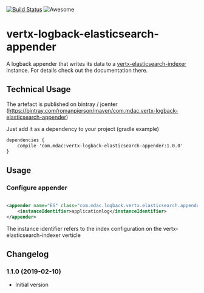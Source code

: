 [![Build Status](https://travis-ci.org/romanpierson/vertx-logback-elasticsearch-appender.svg?branch=master)](https://travis-ci.org/romanpierson/vertx-logback-elasticsearch-appender) ![Awesome](https://cdn.rawgit.com/sindresorhus/awesome/d7305f38d29fed78fa85652e3a63e154dd8e8829/media/badge.svg)

# vertx-logback-elasticsearch-appender

A logback appender that writes its data to a [vertx-elasticsearch-indexer](https://github.com/romanpierson/vertx-elasticsearch-indexer) instance. For details check out the documentation there.

## Technical Usage

The artefact is published on bintray / jcenter (https://bintray.com/romanpierson/maven/com.mdac.vertx-logback-elasticsearch-appender)

Just add it as a dependency to your project (gradle example)

```xml
dependencies {
	compile 'com.mdac:vertx-logback-elasticsearch-appender:1.0.0'
}
```

## Usage

### Configure appender

```xml

<appender name="ES" class="com.mdac.logback.vertx.elasticsearch.appender.LogbackElasticSearchAppender" level="info">
  	<instanceIdentifier>applicationlog</instanceIdentifier>
</appender>

```
The instance identifier refers to the index configuration on the vertx-elasticsearch-indexer verticle

## Changelog

### 1.1.0 (2019-02-10)

* Initial version


